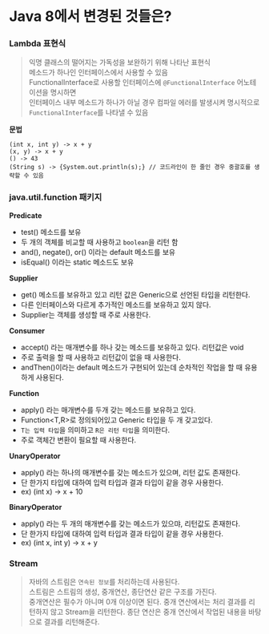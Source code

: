 # Java 8에서 변경된 것들은?

### Lambda 표현식
> 익명 클래스의 떨어지는 가독성을 보완하기 위해 나타난 표현식  
> 메소드가 하나인 인터페이스에서 사용할 수 있음  
> FunctionalInterface로 사용할 인터페이스에 `@FunctionalInterface` 어노테이션을 명시하면  
> 인터페이스 내부 메소드가 하나가 아닐 경우 컴파일 에러를 발생시켜 명시적으로 `FunctionalInterface`를 나타낼 수 있음 

**문법**
```text
(int x, int y) -> x + y
(x, y) -> x + y
() -> 43
(String s) -> {System.out.println(s);} // 코드라인이 한 줄인 경우 중괄호를 생략할 수 있음
```

### java.util.function 패키지 

**Predicate**
- test() 메소드를 보유
- 두 개의 객체를 비교할 때 사용하고 `boolean`을 리턴 함
- and(), negate(), or() 이라는 default 메소드를 보유
- isEqual() 이라는 static 메소드도 보유

**Supplier**
- get() 메소드를 보유하고 있고 리턴 값은 Generic으로 선언된 타입을 리턴한다.
- 다른 인터페이스와 다르게 추가적인 메소드를 보유하고 있지 않다.
- Supplier는 객체를 생성할 때 주로 사용한다.

**Consumer**
- accept() 라는 매개변수를 하나 갖는 메소드를 보유하고 있다. 리턴값은 void
- 주로 출력을 할 때 사용하고 리턴값이 없을 때 사용한다.
- andThen()이라는 default 메소드가 구현되어 있는데 순차적인 작업을 할 때 유용하게 사용된다.

**Function**
- apply() 라는 매개변수를 두개 갖는 메소드를 보유하고 있다. 
- Function<T,R>로 정의되어있고 Generic 타입을 두 개 갖고있다. 
- `T는 입력 타입`을 의미하고 `R은 리턴 타입`을 의미한다.
- 주로 객체간 변환이 필요할 때 사용한다.

**UnaryOperator**
- apply() 라는 하나의 매개변수를 갖는 메소드가 있으며, 리턴 값도 존재한다. 
- 단 한가지 타입에 대하여 입력 타입과 결과 타입이 같을 경우 사용한다.
- ex) (int x) ->  x + 10

**BinaryOperator**
- apply() 라는 두 개의 매개변수를 갖는 메소드가 있으먀, 리턴값도 존재한다. 
- 단 한가지 타입에 대하여 입력 타입과 결과 타입이 같을 경우 사용한다.
- ex) (int x, int y) -> x + y

### Stream
> 자바의 스트림은 `연속된 정보`를 처리하는데 사용된다.  
> 스트림은 스트림의 생성, 중개연산, 종단연산 같은 구조를 가진다.  
> 중개연산은 필수가 아니며 0개 이상이면 된다. 중개 연산에서는 처리 결과를 리턴하지 않고 Stream을 리턴한다.
> 종단 연산은 중개 연산에서 작업된 내용을 바탕으로 결과를 리턴해준다. 

